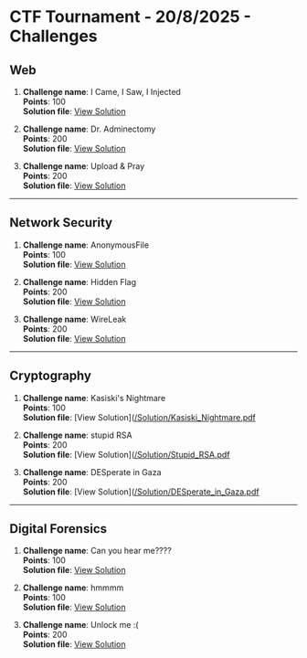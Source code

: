 # CTF Tournament - 20/8/2025 - Challenges

## Web

1. **Challenge name**: I Came, I Saw, I Injected  
   **Points**: 100  
   **Solution file**: [View Solution](/Solution/Taleen_Web_CTF2.pdf)

2. **Challenge name**: Dr. Adminectomy  
   **Points**: 200  
   **Solution file**: [View Solution](/Solution/Baraa_Web_CTF2.pdf)

3. **Challenge name**: Upload & Pray  
   **Points**: 200  
   **Solution file**: [View Solution](/Solution/Osama_Web_CTF2.pdf)

---

## Network Security

1. **Challenge name**: AnonymousFile  
   **Points**: 100  
   **Solution file**: [View Solution](/Solution/Taleen_Network_Security_FTP_CTF2.pdf)

2. **Challenge name**: Hidden Flag  
   **Points**: 200  
   **Solution file**: [View Solution](/Solution/Zaid_Network_Security_CTF2.pdf)

3. **Challenge name**: WireLeak  
   **Points**: 200  
   **Solution file**: [View Solution](/Solution/Taleen_Network_Security_WireLeak_CTF2.pdf)

---

## Cryptography

1. **Challenge name**: Kasiski's Nightmare  
   **Points**: 100  
   **Solution file**: [View Solution]([/Solution/Kasiski_Nightmare.pdf](https://github.com/NXR8/CSC-BZU-CTF/blob/main/20-8-25/readMe/%20KasiskisNightmare.md)

2. **Challenge name**: stupid RSA  
   **Points**: 200  
   **Solution file**: [View Solution]([/Solution/Stupid_RSA.pdf](https://github.com/NXR8/CSC-BZU-CTF/blob/main/20-8-25/readMe/stupidRSA.md)

3. **Challenge name**: DESperate in Gaza  
   **Points**: 200  
   **Solution file**: [View Solution]([/Solution/DESperate_in_Gaza.pdf](https://github.com/NXR8/CSC-BZU-CTF/blob/main/20-8-25/readMe/DESperateInGaza.md)

---

## Digital Forensics

1. **Challenge name**: Can you hear me????  
   **Points**: 100  
   **Solution file**: [View Solution](/Solution/Zaid_Digital_Forensics_CTF2.pdf)

2. **Challenge name**: hmmmm  
   **Points**: 100  
   **Solution file**: [View Solution](/Solution/Izz_Digital_Forensics_CTF2.pdf)

3. **Challenge name**: Unlock me :(  
   **Points**: 200  
   **Solution file**: [View Solution](/Solution/Izz_Digital_Forensics_CTF2.pdf)
